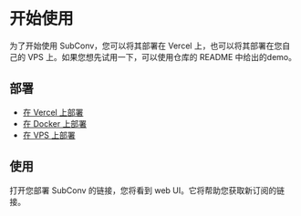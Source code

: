 # 开始使用

为了开始使用 SubConv，您可以将其部署在 Vercel 上，也可以将其部署在您自己的 VPS 上。如果您想先试用一下，可以使用仓库的 README 中给出的demo。  

## 部署
- [在 Vercel 上部署](/zh_CN/guide/deploy/vercel)  
- [在 Docker 上部署](/zh_CN/guide/deploy/docker)
- [在 VPS 上部署](/zh_CN/guide/deploy/vps)  

## 使用
打开您部署 SubConv 的链接，您将看到 web UI。它将帮助您获取新订阅的链接。  
